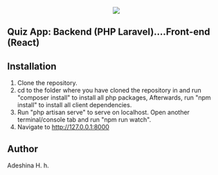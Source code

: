 <p align="center"><img src="https://laravel.com/assets/img/components/logo-laravel.svg"></p>



## Quiz App: Backend (PHP Laravel)....Front-end (React)

## Installation
1. Clone the repository.
2. cd to the folder where you have cloned the repository in and 
run "composer install" to install all php packages, Afterwards, run "npm install" to install all client dependencies. 
3. Run "php artisan serve" to serve on localhost. Open another terminal/console tab and run "npm run watch".
4. Navigate to http://127.0.0.1:8000


## Author
Adeshina H. h.